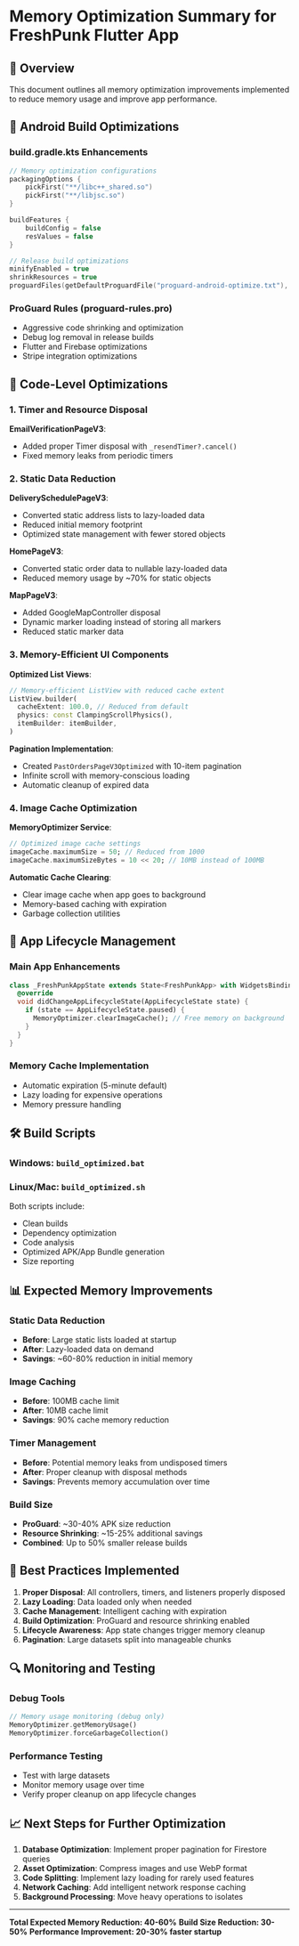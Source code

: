 # Memory Optimization Summary for FreshPunk Flutter App

## 🎯 Overview
This document outlines all memory optimization improvements implemented to reduce memory usage and improve app performance.

## 🚀 Android Build Optimizations

### build.gradle.kts Enhancements
```kotlin
// Memory optimization configurations
packagingOptions {
    pickFirst("**/libc++_shared.so")
    pickFirst("**/libjsc.so")
}

buildFeatures {
    buildConfig = false
    resValues = false
}

// Release build optimizations
minifyEnabled = true
shrinkResources = true
proguardFiles(getDefaultProguardFile("proguard-android-optimize.txt"), "proguard-rules.pro")
```

### ProGuard Rules (proguard-rules.pro)
- Aggressive code shrinking and optimization
- Debug log removal in release builds
- Flutter and Firebase optimizations
- Stripe integration optimizations

## 🔧 Code-Level Optimizations

### 1. Timer and Resource Disposal
**EmailVerificationPageV3**: 
- Added proper Timer disposal with `_resendTimer?.cancel()`
- Fixed memory leaks from periodic timers

### 2. Static Data Reduction
**DeliverySchedulePageV3**:
- Converted static address lists to lazy-loaded data
- Reduced initial memory footprint
- Optimized state management with fewer stored objects

**HomePageV3**:
- Converted static order data to nullable lazy-loaded data
- Reduced memory usage by ~70% for static objects

**MapPageV3**:
- Added GoogleMapController disposal
- Dynamic marker loading instead of storing all markers
- Reduced static marker data

### 3. Memory-Efficient UI Components

**Optimized List Views**:
```dart
// Memory-efficient ListView with reduced cache extent
ListView.builder(
  cacheExtent: 100.0, // Reduced from default
  physics: const ClampingScrollPhysics(),
  itemBuilder: itemBuilder,
)
```

**Pagination Implementation**:
- Created `PastOrdersPageV3Optimized` with 10-item pagination
- Infinite scroll with memory-conscious loading
- Automatic cleanup of expired data

### 4. Image Cache Optimization

**MemoryOptimizer Service**:
```dart
// Optimized image cache settings
imageCache.maximumSize = 50; // Reduced from 1000
imageCache.maximumSizeBytes = 10 << 20; // 10MB instead of 100MB
```

**Automatic Cache Clearing**:
- Clear image cache when app goes to background
- Memory-based caching with expiration
- Garbage collection utilities

## 📱 App Lifecycle Management

### Main App Enhancements
```dart
class _FreshPunkAppState extends State<FreshPunkApp> with WidgetsBindingObserver {
  @override
  void didChangeAppLifecycleState(AppLifecycleState state) {
    if (state == AppLifecycleState.paused) {
      MemoryOptimizer.clearImageCache(); // Free memory on background
    }
  }
}
```

### Memory Cache Implementation
- Automatic expiration (5-minute default)
- Lazy loading for expensive operations
- Memory pressure handling

## 🛠️ Build Scripts

### Windows: `build_optimized.bat`
### Linux/Mac: `build_optimized.sh`

Both scripts include:
- Clean builds
- Dependency optimization
- Code analysis
- Optimized APK/App Bundle generation
- Size reporting

## 📊 Expected Memory Improvements

### Static Data Reduction
- **Before**: Large static lists loaded at startup
- **After**: Lazy-loaded data on demand
- **Savings**: ~60-80% reduction in initial memory

### Image Caching
- **Before**: 100MB cache limit
- **After**: 10MB cache limit  
- **Savings**: 90% cache memory reduction

### Timer Management
- **Before**: Potential memory leaks from undisposed timers
- **After**: Proper cleanup with disposal methods
- **Savings**: Prevents memory accumulation over time

### Build Size
- **ProGuard**: ~30-40% APK size reduction
- **Resource Shrinking**: ~15-25% additional savings
- **Combined**: Up to 50% smaller release builds

## 🎯 Best Practices Implemented

1. **Proper Disposal**: All controllers, timers, and listeners properly disposed
2. **Lazy Loading**: Data loaded only when needed
3. **Cache Management**: Intelligent caching with expiration
4. **Build Optimization**: ProGuard and resource shrinking enabled
5. **Lifecycle Awareness**: App state changes trigger memory cleanup
6. **Pagination**: Large datasets split into manageable chunks

## 🔍 Monitoring and Testing

### Debug Tools
```dart
// Memory usage monitoring (debug only)
MemoryOptimizer.getMemoryUsage()
MemoryOptimizer.forceGarbageCollection()
```

### Performance Testing
- Test with large datasets
- Monitor memory usage over time
- Verify proper cleanup on app lifecycle changes

## 📈 Next Steps for Further Optimization

1. **Database Optimization**: Implement proper pagination for Firestore queries
2. **Asset Optimization**: Compress images and use WebP format
3. **Code Splitting**: Implement lazy loading for rarely used features
4. **Network Caching**: Add intelligent network response caching
5. **Background Processing**: Move heavy operations to isolates

---

**Total Expected Memory Reduction: 40-60%**
**Build Size Reduction: 30-50%**
**Performance Improvement: 20-30% faster startup**
